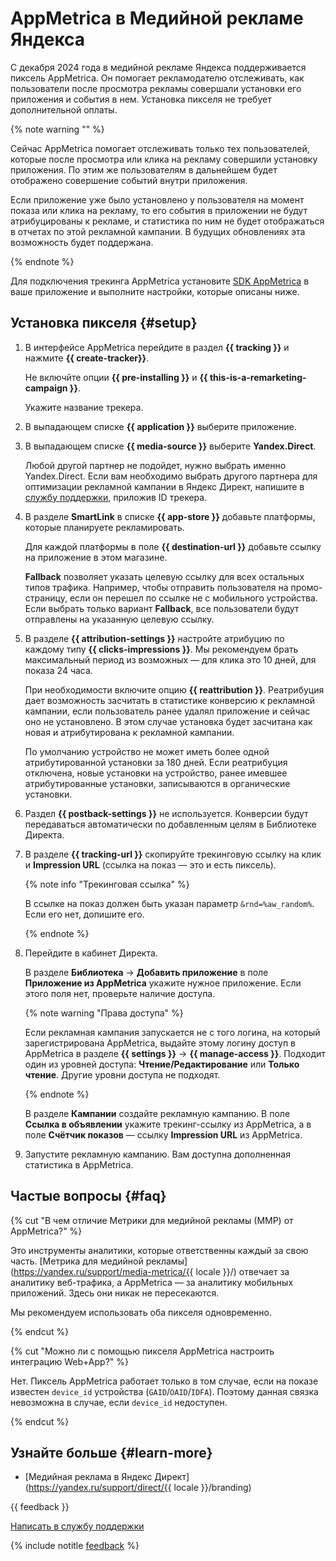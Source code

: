 # AppMetrica в Медийной рекламе Яндекса

С декабря 2024 года в медийной рекламе Яндекса поддерживается пиксель AppMetrica. Он помогает рекламодателю отслеживать, как пользователи после просмотра рекламы совершали установки его приложения и события в нем. Установка пикселя не требует дополнительной оплаты.

{% note warning "" %}

Сейчас AppMetrica помогает отслеживать только тех пользователей, которые после просмотра или клика на рекламу совершили установку приложения. По этим же пользователям в дальнейшем будет отображено совершение событий внутри приложения. 

Если приложение уже было установлено у пользователя на момент показа или клика на рекламу, то его события в приложении не будут атрибуцированы к рекламе, и статистика по ним не будет отображаться в отчетах по этой рекламной кампании. В будущих обновлениях эта возможность будет поддержана.

{% endnote %}

Для подключения трекинга AppMetrica установите [SDK AppMetrica](../sdk/platforms.md) в ваше приложение и выполните настройки, которые описаны ниже. 

## Установка пикселя {#setup}

1. В интерфейсе AppMetrica перейдите в раздел **{{ tracking }}** и нажмите **{{ create-tracker}}**.

    Не включйте опции **{{ pre-installing }}** и **{{ this-is-a-remarketing-campaign }}**.

    Укажите название трекера.

2. В выпадающем списке **{{ application }}** выберите приложение. 

3. В выпадающем списке **{{ media-source }}** выберите **Yandex.Direct**.

    Любой другой партнер не подойдет, нужно выбрать именно Yandex.Direct. Если вам необходимо выбрать другого партнера для оптимизации рекламной кампании в Яндекс Директ, напишите в [службу поддержки](../troubleshooting/feedback-new.md), приложив ID трекера.
    
4. В разделе **SmartLink** в списке **{{ app-store }}** добавьте платформы, которые планируете рекламировать.
   
    Для каждой платформы в поле **{{ destination-url }}** добавьте ссылку на приложение в этом магазине.

    **Fallback** позволяет указать целевую ссылку для всех остальных типов трафика. Например, чтобы отправить пользователя на промо-страницу, если он перешел по ссылке не с мобильного устройства. Если выбрать только вариант **Fallback**, все пользователи будут отправлены на указанную целевую ссылку.

5. В разделе **{{ attribution-settings }}** настройте атрибуцию по каждому типу **{{ clicks-impressions }}**. Мы рекомендуем брать максимальный период из возможных — для клика это 10 дней, для показа 24 часа.

    При необходимости включите опцию **{{ reattribution }}**. Реатрибуция дает возможность засчитать в статистике конверсию к рекламной кампании, если пользователь ранее удалял приложение и сейчас оно не установлено. В этом случае установка будет засчитана как новая и атрибутирована к рекламной кампании.
    
    По умолчанию устройство не может иметь более одной атрибутированной установки за 180 дней. Если реатрибуция отключена, новые установки на устройство, ранее имевшее атрибутированные установки, записываются в органические установки.

6. Раздел **{{ postback-settings }}** не используется. Конверсии будут передаваться автоматически по добавленным целям в Библиотеке Директа.

7. В разделе **{{ tracking-url }}** скопируйте трекинговую ссылку на клик и **Impression URL** (ссылка на показ — это и есть пиксель).

    {% note info "Трекинговая ссылка" %}
    
    В ссылке на показ должен быть указан параметр `&rnd=%aw_random%`. Если его нет, допишите его.
    
    {% endnote %}
    
9. Перейдите в кабинет Директа.

    В разделе **Библиотека** → **Добавить приложение** в поле **Приложение из AppMetrica** укажите нужное приложение. Если этого поля нет, проверьте наличие доступа.

    {% note warning "Права доступа" %}

    Если рекламная кампания запускается не с того логина, на который зарегистрирована AppMetrica, выдайте этому логину доступ в AppMetrica в разделе **{{ settings }}** → **{{ manage-access }}**. Подходит один из уровней доступа: **Чтение/Редактирование** или **Только чтение**. Другие уровни доступа не подходят.

    {% endnote %}

    В разделе **Кампании** создайте рекламную кампанию. В поле **Ссылка в объявлении** укажите трекинг-ссылку из AppMetrica, а в поле **Счётчик показов** — ссылку **Impression URL** из AppMetrica.

10. Запустите рекламную кампанию. Вам доступна дополненная статистика в AppMetrica.

## Частые вопросы {#faq}

{% cut "В чем отличие Метрики для медийной рекламы (ММР) от AppMetrica?" %}

Это инструменты аналитики, которые ответственны каждый за свою часть. [Метрика для медийной рекламы](https://yandex.ru/support/media-metrica/{{ locale }}/) отвечает за аналитику веб-трафика, а AppMetrica — за аналитику мобильных приложений. Здесь они никак не пересекаются. 

Мы рекомендуем использовать оба пикселя одновременно.

{% endcut %}

{% cut "Можно ли с помощью пикселя AppMetrica настроить интеграцию Web+App?" %}

Нет. Пиксель AppMetrica работает только в том случае, если на показе известен `device_id` устройства (`GAID`/`OAID`/`IDFA`). Поэтому данная связка невозможна в случае, если `device_id` недоступен.

{% endcut %}

## Узнайте больше {#learn-more}

- [Медийная реклама в Яндекс Директ](https://yandex.ru/support/direct/{{ locale }}/branding)

{{ feedback }}

<a href="../troubleshooting/feedback-new.html">
  <span class="button">Написать в службу поддержки</span>
</a>

{% include notitle [feedback](../_includes/feedback-button.md) %} 
